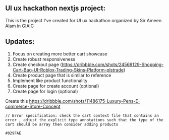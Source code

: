 ## UI ux hackathon nextjs project:

This is the project I've created for UI ux hackathon organized by Sir Ameen Alam in GIAIC


## Updates:
1. Focus on creating more better cart showcase
2. Create robust responsiveness 
3. Create checkout page (https://dribbble.com/shots/24569129-Shopping-Cart-Bag-UI-Roblox-Trading-Skins-Platform-plstrade)
4. Create product page that is similar to reference
4. Implement like product functionality
5. Create page for create account (optional)
6. Create page for login (optional)


Create this
https://dribbble.com/shots/11486175-Luxury-Pens-E-commerce-Store-Concept


    // Error specification: check the cart context file that contains an error , adjust the explicit type annotations such that the type of the cart should be array then consider adding products

    #029FAE